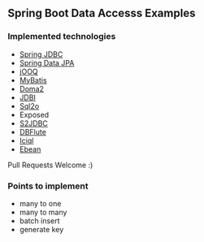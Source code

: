 ## Spring Boot Data Accesss Examples

### Implemented technologies

* [Spring JDBC](demo-spring-jdbc)
* [Spring Data JPA](demo-spring-data-jpa)
* [jOOQ](demo-jooq)
* [MyBatis](demo-mybatis)
* [Doma2](demo-doma2)
* [JDBI](demo-jdbi)
* [Sql2o](demo-sql2o)
* Exposed
* [S2JDBC](demo-s2jdbc)
* [DBFlute](demo-dbflute)
* [Iciql](demo-iciql)
* [Ebean](demo-ebean)

Pull Requests Welcome :)

### Points to implement

* many to one
* many to many
* batch insert
* generate key
